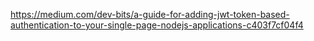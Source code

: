 https://medium.com/dev-bits/a-guide-for-adding-jwt-token-based-authentication-to-your-single-page-nodejs-applications-c403f7cf04f4


